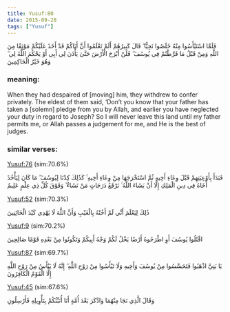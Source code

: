 ```yaml
---
title: Yusuf:80
date: 2015-09-28
tags: ["Yusuf"]
---
```

فَلَمَّا اسْتَيْأَسُوا مِنْهُ خَلَصُوا نَجِيًّا ۖ قَالَ كَبِيرُهُمْ أَلَمْ تَعْلَمُوا أَنَّ أَبَاكُمْ قَدْ أَخَذَ عَلَيْكُمْ مَوْثِقًا مِنَ اللَّهِ وَمِنْ قَبْلُ مَا فَرَّطْتُمْ فِي يُوسُفَ ۖ فَلَنْ أَبْرَحَ الْأَرْضَ حَتَّىٰ يَأْذَنَ لِي أَبِي أَوْ يَحْكُمَ اللَّهُ لِي ۖ وَهُوَ خَيْرُ الْحَاكِمِينَ
### meaning: 
When they had despaired of [moving] him, they withdrew to confer privately. The eldest of them said, ‘Don’t you know that your father has taken a [solemn] pledge from you by Allah, and earlier you have neglected your duty in regard to Joseph? So I will never leave this land until my father permits me, or Allah passes a judgement for me, and He is the best of judges.
### similar verses: 

[Yusuf:76](/12/76) (sim:70.6%)

فَبَدَأَ بِأَوْعِيَتِهِمْ قَبْلَ وِعَاءِ أَخِيهِ ثُمَّ اسْتَخْرَجَهَا مِنْ وِعَاءِ أَخِيهِ ۚ كَذَٰلِكَ كِدْنَا لِيُوسُفَ ۖ مَا كَانَ لِيَأْخُذَ أَخَاهُ فِي دِينِ الْمَلِكِ إِلَّا أَنْ يَشَاءَ اللَّهُ ۚ نَرْفَعُ دَرَجَاتٍ مَنْ نَشَاءُ ۗ وَفَوْقَ كُلِّ ذِي عِلْمٍ عَلِيمٌ

[Yusuf:52](/12/52) (sim:70.3%)

ذَٰلِكَ لِيَعْلَمَ أَنِّي لَمْ أَخُنْهُ بِالْغَيْبِ وَأَنَّ اللَّهَ لَا يَهْدِي كَيْدَ الْخَائِنِينَ

[Yusuf:9](/12/9) (sim:70.2%)

اقْتُلُوا يُوسُفَ أَوِ اطْرَحُوهُ أَرْضًا يَخْلُ لَكُمْ وَجْهُ أَبِيكُمْ وَتَكُونُوا مِنْ بَعْدِهِ قَوْمًا صَالِحِينَ

[Yusuf:87](/12/87) (sim:69.7%)

يَا بَنِيَّ اذْهَبُوا فَتَحَسَّسُوا مِنْ يُوسُفَ وَأَخِيهِ وَلَا تَيْأَسُوا مِنْ رَوْحِ اللَّهِ ۖ إِنَّهُ لَا يَيْأَسُ مِنْ رَوْحِ اللَّهِ إِلَّا الْقَوْمُ الْكَافِرُونَ

[Yusuf:45](/12/45) (sim:67.6%)

وَقَالَ الَّذِي نَجَا مِنْهُمَا وَادَّكَرَ بَعْدَ أُمَّةٍ أَنَا أُنَبِّئُكُمْ بِتَأْوِيلِهِ فَأَرْسِلُونِ
